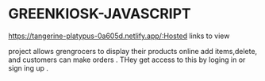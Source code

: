# GREENKIOSK-JAVASCRIPT

https://tangerine-platypus-0a605d.netlify.app/:Hosted links to view

project allows grengrocers to display their products online add items,delete, and customers can make orders . THey get access to this by loging in or sign 
ing up .
